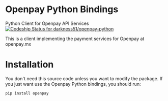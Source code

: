 Openpay Python Bindings
========================

Python Client for Openpay API Services [ ![Codeship Status for darkness51/openpay-python](https://www.codeship.io/projects/4a7d6990-4505-0131-27b3-4afe5eaaa101/status?branch=master)](https://www.codeship.io/projects/10830)

This is a client implementing the payment services for Openpay at openpay.mx

Installation
=============

You don't need this source code unless you want to modify the package. If you just want use the Openpay
Python bindings, you should run:

    pip install openpay



